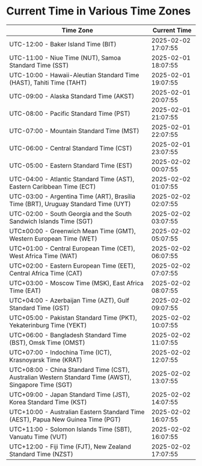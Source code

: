 # Current Time in Various Time Zones

| Time Zone | Current Time |
|-----------|--------------|
| UTC-12:00 - Baker Island Time (BIT) | 2025-02-02 17:07:55 |
| UTC-11:00 - Niue Time (NUT), Samoa Standard Time (SST) | 2025-02-01 18:07:55 |
| UTC-10:00 - Hawaii-Aleutian Standard Time (HAST), Tahiti Time (TAHT) | 2025-02-01 19:07:55 |
| UTC-09:00 - Alaska Standard Time (AKST) | 2025-02-01 20:07:55 |
| UTC-08:00 - Pacific Standard Time (PST) | 2025-02-01 21:07:55 |
| UTC-07:00 - Mountain Standard Time (MST) | 2025-02-01 22:07:55 |
| UTC-06:00 - Central Standard Time (CST) | 2025-02-01 23:07:55 |
| UTC-05:00 - Eastern Standard Time (EST) | 2025-02-02 00:07:55 |
| UTC-04:00 - Atlantic Standard Time (AST), Eastern Caribbean Time (ECT) | 2025-02-02 01:07:55 |
| UTC-03:00 - Argentina Time (ART), Brasília Time (BRT), Uruguay Standard Time (UYT) | 2025-02-02 02:07:55 |
| UTC-02:00 - South Georgia and the South Sandwich Islands Time (SGT) | 2025-02-02 03:07:55 |
| UTC±00:00 - Greenwich Mean Time (GMT), Western European Time (WET) | 2025-02-02 05:07:55 |
| UTC+01:00 - Central European Time (CET), West Africa Time (WAT) | 2025-02-02 06:07:55 |
| UTC+02:00 - Eastern European Time (EET), Central Africa Time (CAT) | 2025-02-02 07:07:55 |
| UTC+03:00 - Moscow Time (MSK), East Africa Time (EAT) | 2025-02-02 08:07:55 |
| UTC+04:00 - Azerbaijan Time (AZT), Gulf Standard Time (GST) | 2025-02-02 09:07:55 |
| UTC+05:00 - Pakistan Standard Time (PKT), Yekaterinburg Time (YEKT) | 2025-02-02 10:07:55 |
| UTC+06:00 - Bangladesh Standard Time (BST), Omsk Time (OMST) | 2025-02-02 11:07:55 |
| UTC+07:00 - Indochina Time (ICT), Krasnoyarsk Time (KRAT) | 2025-02-02 12:07:55 |
| UTC+08:00 - China Standard Time (CST), Australian Western Standard Time (AWST), Singapore Time (SGT) | 2025-02-02 13:07:55 |
| UTC+09:00 - Japan Standard Time (JST), Korea Standard Time (KST) | 2025-02-02 14:07:55 |
| UTC+10:00 - Australian Eastern Standard Time (AEST), Papua New Guinea Time (PGT) | 2025-02-02 16:07:55 |
| UTC+11:00 - Solomon Islands Time (SBT), Vanuatu Time (VUT) | 2025-02-02 16:07:55 |
| UTC+12:00 - Fiji Time (FJT), New Zealand Standard Time (NZST) | 2025-02-02 17:07:55 |
